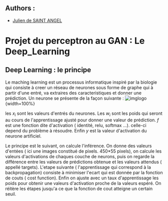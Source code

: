 ## Authors : 
 
* [Julien de SAINT ANGEL](mailto:juliencine17@gmail.com)

# Projet du perceptron au GAN : Le Deep_Learning 
## Deep Learning : le principe 
Le maching learning est un processus informatique inspiré par la biologie qui consiste à creer un réseau de neurones sous forme de graphe qui à partir d'une entré, va extraires des caracteristiques et donner une prédiction. Un neurone se présente de la façon suivante :
![imglogo]({filename}images/neurone.jpeg){width=100%}

les $x_i$ sont les valeurs d'entrés du neurones. Les $w_i$ sont les poids qui seront au cours de l'apprentissage ajusté pour donner une valeur de prédiction. $f$ est une fonction dite d'activation ( identité, relu, softmax ...). celle-ci depend du problème à résoudre. Enfin $y$ est la valeur d'activation du neurone artificiel. 

Le principe est le suivant, on calcule l'inférence. On donne des valeurs d'entées ( ici une images constitué de pixels. 450*55 pixels), on calcule les valeurs d'activations de chaques couche de neurons, puis on regarde la différence entre les valeurs de prédictions obtenue et les valeurs attendus ( appellé targets). 
L'etape suivante ( l'apprentissage qui correspond à la backpropagation) consiste à minimiser l'ecart qui est donnée par la fonction de couts ( cost function). Enfin on ajuste avec un taux d'apprentissage les poids pour obtenir une valeurs d'activation proche de la valeurs espéré. On réitère les étapes jusqu'a ce que la fonction de cout atteigne un certain seuil. 
